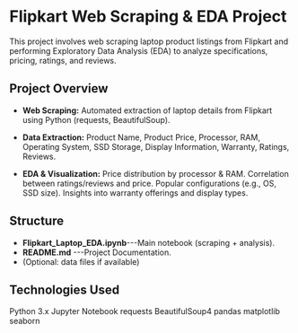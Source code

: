 # Flipkart Web Scraping & EDA Project  
This project involves web scraping laptop product listings from Flipkart and performing Exploratory Data Analysis (EDA) to analyze specifications, pricing, ratings, and reviews.

## Project Overview
- **Web Scraping:**
Automated extraction of laptop details from Flipkart using Python (requests, BeautifulSoup).
- **Data Extraction:** 
Product Name,
Product Price,
Processor,
RAM,
Operating System,
SSD Storage,
Display Information,
Warranty,
Ratings,
Reviews.

- **EDA & Visualization:**
Price distribution by processor & RAM.
Correlation between ratings/reviews and price.
Popular configurations (e.g., OS, SSD size).
Insights into warranty offerings and display types.

## Structure
- **Flipkart_Laptop_EDA.ipynb**---Main notebook (scraping + analysis).
- **README.md** ---Project Documentation.
- (Optional: data files if available)

## Technologies Used
Python 3.x
Jupyter Notebook
requests
BeautifulSoup4
pandas
matplotlib
seaborn


